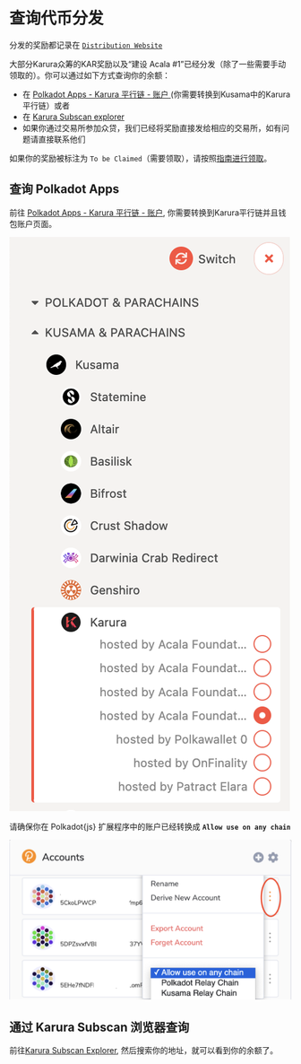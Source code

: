 # 查询代币分发

分发的奖励都记录在 [`Distribution Website`](https://distribution.acala.network)

大部分Karura众筹的KAR奖励以及“建设 Acala #1”已经分发（除了一些需要手动领取的）。你可以通过如下方式查询你的余额：

* 在 [Polkadot Apps - Karura 平行链 - 账户 ](https://polkadot.js.org/apps/#/accounts) (你需要转换到Kusama中的Karura平行链）或者
* 在 [Karura Subscan explorer](https://karura.subscan.io)
* 如果你通过交易所参加众贷，我们已经将奖励直接发给相应的交易所，如有问题请直接联系他们

如果你的奖励被标注为 `To be Claimed`（需要领取），请按照[指南进行领取](../../zhong-dai/karura-zhong-dai/ling-qu-kar.md)。

## 查询 Polkadot Apps

前往 [Polkadot Apps - Karura 平行链 - 账户](https://polkadot.js.org/apps/#/accounts), 你需要转换到Karura平行链并且钱包账户页面。

![](<../../.gitbook/assets/1 (33).png>)

请确保你在 Polkadot{js} 扩展程序中的账户已经转换成 **`Allow use on any chain`**&#x20;

![](<../../.gitbook/assets/1 (56).png>)

## 通过 Karura Subscan 浏览器查询

前往[Karura Subscan Explorer](https://karura.subscan.io), 然后搜索你的地址，就可以看到你的余额了。
